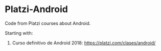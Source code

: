 # Platzi-Android
Code from Platzi courses about Android.

Starting with:
1. Curso definitivo de Android 2018: https://platzi.com/clases/android/
